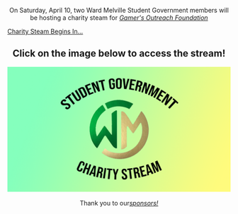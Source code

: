 <p style = "text-align: center;">On Saturday, April 10, two Ward Melville Student Government members will be hosting
                                 a charity steam for <em><a href="https://gamersoutreach.org/" target = "_blank" rel = "noopener noreferrer">Gamer's Outreach Foundation</a></em></p>

<script src="https://cdn.logwork.com/widget/countdown.js"></script>
<a href="https://logwork.com/countdown-timer" class="countdown-timer" data-style="circles" data-timezone="America/New_York" data-date="2021-04-10 09:00" data-background="#99afde">Charity Steam Begins In...</a>

<h2 style = "text-align: center;">Click on the image below to access the stream!</h2>
<a href="https://tiltify.com/@aidan-o-brien/wmstudentgovernment" target = "_blank" rel = "noopener noreferrer"><img src="https://raw.githubusercontent.com/WMCharityStream/Student-Government/gh-pages/image2.png" alt = "Student Government Charity Stream"></a>

<p style = "text-align: center;">Thank you to our<em><a href="sponsors.md" target = "_blank" rel = "noopener noreferrer">sponsors!</a></em></p>
